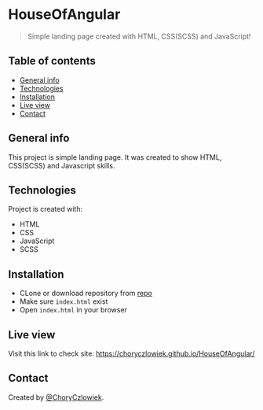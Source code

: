 # HouseOfAngular
> Simple landing page created with HTML, CSS(SCSS) and JavaScript!

## Table of contents
* [General info](#general-info)
* [Technologies](#technologies)
* [Installation](#installation)
* [Live view](#live-view)
* [Contact](#contact)

## General info
This project is simple landing page. It was created to show HTML, CSS(SCSS) and Javascript skills.

## Technologies
Project is created with:

* HTML
* CSS
* JavaScript
* SCSS

## Installation

* CLone or download repository from [repo](https://github.com/ChoryCzlowiek/House-of-Angular.git)
* Make sure ```index.html``` exist
* Open ```index.html``` in your browser

## Live view
Visit this link to check site: https://choryczlowiek.github.io/HouseOfAngular/

## Contact
Created by [@ChoryCzlowiek](https://github.com/ChoryCzlowiek).

